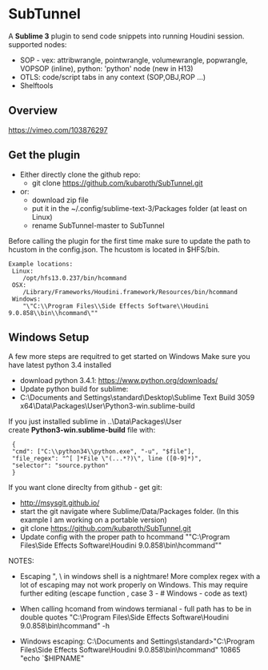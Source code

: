 SubTunnel
=========

A **Sublime 3** plugin to send code snippets into running Houdini session.
supported nodes:
* SOP - vex: attribwrangle, pointwrangle, volumewrangle, popwrangle, VOPSOP (inline), python: 'python' node (new in H13)
* OTLS: code/script tabs in any context (SOP,OBJ,ROP ...) 
* Shelftools

## Overview ##
https://vimeo.com/103876297

## Get the plugin ##

- Either directly clone the github repo:
  - git clone https://github.com/kubaroth/SubTunnel.git
- or:
  - download zip file 
  - put it in the ~/.config/sublime-text-3/Packages folder (at least on Linux)
  - rename SubTunnel-master to SubTunnel

Before calling the plugin for the first time make sure to update the path to hcustom in the config.json. The hcustom is located in $HFS/bin.

```
Example locations:
 Linux:
 	/opt/hfs13.0.237/bin/hcommand
 OSX:
 	/Library/Frameworks/Houdini.framework/Resources/bin/hcommand
 Windows:
 	"\"C:\\Program Files\\Side Effects Software\\Houdini 9.0.858\\bin\\hcommand\""
```

## Windows Setup ##

A few more steps are requitred to get started on Windows
Make sure you have latest python 3.4 installed
* download python 3.4.1: https://www.python.org/downloads/
* Update python build for sublime:
* C:\Documents and Settings\standard\Desktop\Sublime Text Build 3059 x64\Data\Packages\User\Python3-win.sublime-build

If you just installed sublime in ..\Data\Packages\User\
create **Python3-win.sublime-build** file with:
``` 
 {
 "cmd": ["C:\\python34\\python.exe", "-u", "$file"],
 "file_regex": "^[ ]*File \"(...*?)\", line ([0-9]*)",
 "selector": "source.python"
 }
```

If you want clone direclty from github - get git:
* http://msysgit.github.io/
* start the git navigate where Sublime/Data/Packages folder. (In this example I am working on a portable version)
* git clone https://github.com/kubaroth/SubTunnel.git
* Update config with the proper path to hcommand
 "\"C:\\Program Files\\Side Effects Software\\Houdini 9.0.858\\bin\\hcommand\""

NOTES:
* Escaping ", \ in windows shell is a nightmare! More complex regex with a lot of escaping may not work properly on Windows. This may require further editing (escape function , case 3 - # Windows - code as text)

* When calling hcomand from windows termianal - full path has to be in double quotes 
 "C:\Program Files\Side Effects Software\Houdini 9.0.858\bin\hcommand" -h

* Windows escaping:
 C:\Documents and Settings\standard>"C:\Program Files\Side Effects Software\Houdini 9.0.858\bin\hcommand" 10865 "echo `$HIPNAME"
